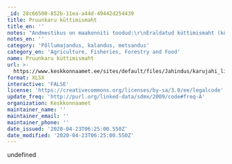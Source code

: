 ```yaml
---
_id: 28c66500-852b-11ea-a44d-49442d254439
title: Pruunkaru küttimismaht
title_en: ''
notes: "Andmestikus on maakonniti toodud:\r\nEraldatud küttimismaht (küttida lubatud isendite arv) kinnitatud 31.07.2019 käskkirjaga nr 1-1/19/154\r\nEraldatud küttimismaht (küttida lubatud isendite arv) kinnitatud 30.09.2019 käskkirjaga nr 1-1/19/181"
notes_en: ''
category: 'Põllumajandus, kalandus, metsandus'
category_en: 'Agriculture, Fisheries, Forestry and Food'
name: Pruunkaru küttimismaht
url: >-
  https://www.keskkonnaamet.ee/sites/default/files/Jahindus/karujahi_limiit_2019.xlsx
format: XLSX
interactive: 'FALSE'
license: 'https://creativecommons.org/licenses/by-sa/3.0/ee/legalcode'
update_freq: 'http://purl.org/linked-data/sdmx/2009/code#freq-A'
organization: Keskkonnaamet
maintainer_name: ''
maintainer_email: ''
maintainer_phone: ''
date_issued: '2020-04-23T06:25:00.550Z'
date_modified: '2020-04-23T06:25:00.550Z'
---
```

undefined
